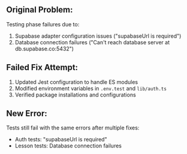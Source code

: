 ## Original Problem:
Testing phase failures due to:
1. Supabase adapter configuration issues ("supabaseUrl is required")
2. Database connection failures ("Can't reach database server at db.supabase.co:5432")

## Failed Fix Attempt:
1. Updated Jest configuration to handle ES modules
2. Modified environment variables in `.env.test` and `lib/auth.ts`
3. Verified package installations and configurations

## New Error:
Tests still fail with the same errors after multiple fixes:
- Auth tests: "supabaseUrl is required"
- Lesson tests: Database connection failures